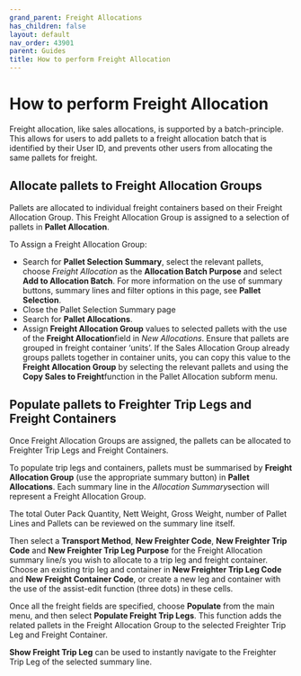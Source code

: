 ```yaml
---
grand_parent: Freight Allocations
has_children: false
layout: default
nav_order: 43901
parent: Guides
title: How to perform Freight Allocation
---
```


# How to perform Freight Allocation

Freight allocation, like sales allocations, is supported by a batch-principle. This allows for users to add pallets to a freight allocation batch that is identified by their User ID, and prevents other users from allocating the same pallets for freight.




Allocate pallets to Freight Allocation Groups
---------------------------------------------

Pallets are allocated to individual freight containers based on their Freight Allocation Group. This Freight Allocation Group is assigned to a selection of pallets in **Pallet Allocation**.

To Assign a Freight Allocation Group:

* Search for **Pallet Selection Summary**, select the relevant pallets, choose *Freight Allocation* as the **Allocation Batch Purpose** and select **Add to Allocation Batch**. For more information on the use of summary buttons, summary lines and filter options in this page, see **Pallet Selection**.
* Close the Pallet Selection Summary page
* Search for **Pallet Allocations**.
* Assign **Freight Allocation Group** values to selected pallets with the use of the **Freight Allocation**field in *New Allocations*. Ensure that pallets are grouped in freight container ‘units’. If the Sales Allocation Group already groups pallets together in container units, you can copy this value to the **Freight Allocation Group** by selecting the relevant pallets and using the **Copy Sales to Freight**function in the Pallet Allocation subform menu.




Populate pallets to Freighter Trip Legs and Freight Containers
--------------------------------------------------------------

Once Freight Allocation Groups are assigned, the pallets can be allocated to Freighter Trip Legs and Freight Containers.




To populate trip legs and containers, pallets must be summarised by **Freight Allocation Group** (use the appropriate summary button) in **Pallet Allocations**. Each summary line in the *Allocation Summary*section will represent a Freight Allocation Group.




The total Outer Pack Quantity, Nett Weight, Gross Weight, number of Pallet Lines and Pallets can be reviewed on the summary line itself.




Then select a **Transport Method**, **New Freighter Code**, **New Freighter Trip Code** and **New Freighter Trip Leg Purpose** for the Freight Allocation summary line/s you wish to allocate to a trip leg and freight container. Choose an existing trip leg and container in **New Freighter Trip Leg Code** and **New Freight Container Code**, or create a new leg and container with the use of the assist-edit function (three dots) in these cells.




Once all the freight fields are specified, choose **Populate** from the main menu, and then select **Populate Freight Trip Legs**. This function adds the related pallets in the Freight Allocation Group to the selected Freighter Trip Leg and Freight Container.




**Show Freight Trip Leg** can be used to instantly navigate to the Freighter Trip Leg of the selected summary line.